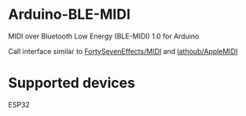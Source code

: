 # Arduino-BLE-MIDI
MIDI over Bluetooth Low Energy (BLE-MIDI) 1.0 for Arduino

Call interface similar to [FortySevenEffects/MIDI](https://github.com/FortySevenEffects/arduino_midi_library) and [lathoub/AppleMIDI](https://github.com/lathoub/Arduino-AppleMIDI-Library)

# Supported devices
ESP32
